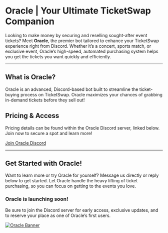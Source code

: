 # Oracle | Your Ultimate TicketSwap Companion

Looking to make money by securing and reselling sought-after event tickets? Meet **Oracle**, the premier bot tailored to enhance your TicketSwap experience right from Discord. Whether it’s a concert, sports match, or exclusive event, Oracle’s high-speed, automated purchasing system helps you get the tickets you want quickly and efficiently.

---

## What is Oracle?

Oracle is an advanced, Discord-based bot built to streamline the ticket-buying process on TicketSwap. Oracle maximizes your chances of grabbing in-demand tickets before they sell out!

## Pricing & Access

Pricing details can be found within the Oracle Discord server, linked below. Join now to secure a spot and learn more!

[Join Oracle Discord](https://discord.gg/t4sYKZjz)

---

## Get Started with Oracle!

Want to learn more or try Oracle for yourself? Message us directly or reply below to get started. Let Oracle handle the heavy lifting of ticket purchasing, so you can focus on getting to the events you love.

### Oracle is launching soon!

Be sure to join the Discord server for early access, exclusive updates, and to reserve your place as one of Oracle’s first users.

[![Oracle Banner](https://github.com/TheOracleBot/TicketSwap-Bot-Oracle/blob/main/banner.png?raw=true)](https://discord.gg/t4sYKZjz)

